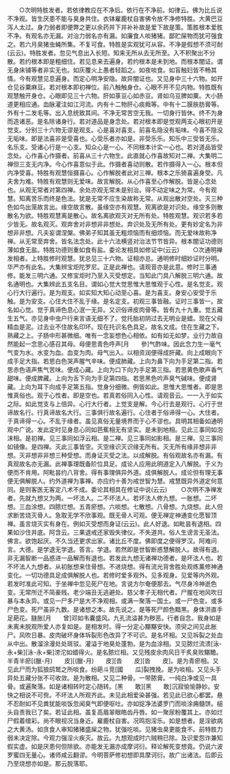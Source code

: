 <!-- { "loadSidebar": true } -->
　　○次明特胜发者。若依律教应在不净后。依行在不净前。如律云。佛为比丘说不净观。皆生厌患不能与臭身共住。衣钵雇鹿杖自害佛令放不净修特胜。大黄巴豆泻人太过。身力弱者即便弊之更以余药并下并补补故是爱下故是策。策胜根本爱胜不净。有观名亦无漏。对治力弱名亦有漏。如廉食人啖猪猪。鄙贮屎物而犹可强食之。若六月臭猪虫蝇所集。不复可食。特胜是实观犹可从容。不净是假想不须可耐(云云)。特胜发者。忽见气息出入长短。知来无所从去无所至。入不积聚出不分散。若约根本即是粗细住。若见息来去遍身。若约根本是未到地。而根本闇证。谓无身床铺等者非实无也。如灰覆火上愚者轻蹈之。如夜啖食。如盲触妇皆不畅其情。今有观慧见息遍身。而定心明净安隐。故异闇证也。又见身中三十六物。如开仓见谷粟麻豆。若对根本即初禅位。前八触触身仓。心眼不开不见内物。特胜既有观慧触开身仓。心眼即见三十六物。肝如菉豆心如赤豆。肾如乌豆脾如粟。大小肠道更相应通。血脉灌注如江河流。内有十二物肝心痰癊等。中有十二膜肤肪膏等。外有十二发毛等。出入息统致其间。不净无常苦空无我。一切身行皆休。终不为身而造诸恶。是名除诸身行。若对道品是身念处。若对根本即是觉观两支心眼初开是觉支。分别三十六物无谬是观支。心是喜对喜支。前喜名隐没有垢味。今喜不隐没无垢味。即是法喜非是受喜也。心受乐者亦如是。非受乐乐。知乐中三受皆无乐。名乐支。受诸心行是一心支。知众心是一心。不同根本计实一心也。若对道品皆受念处。心作喜心作摄者。前喜从三十六物生。此直就心作喜故知对二禅。大集明二禅但三支无内净。今心作喜意似于此。作摄者喜动则散。若作摄得入一心。根本但内净受喜。特胜有观慧恒摄喜心。心作解脱者此对三禅。根本之乐猗喜遍身受。凡夫舍为难。特胜有观慧则无爱味。故言解脱。从心作喜至心作解脱。皆是心念处也。从观无常者对第四禅。余处亦观无常未是别治。得不动定味之为常。今有观慧。知离苦乐而终是色法。犹是无常不应生染故称无常。从观出散对空处。灭三种色如鸟出笼故言出。缘空故言散。虽缘空亦有观慧。观离欲是对识处。缘空多则散散名为欲。特胜观慧离是散心。故名离欲观灭对无所有处。特胜观慧。观识若多若少皆无。故名观灭。观弃舍对非想非非想处。弃识处及无所有处。更有妙定名为非想非非想。凡夫妄谓涅槃。佛弟子知其虽无粗烦恼而有细烦恼。而无爱味故称净禅。从无常至弃舍。皆名法念处。此十六法横竖对治法节节皆异。根本闇证功德则薄如食无盐。特胜功德则重如食有盐。委论发相具如修证中(云云)
　　○次通明禅发相者。上特胜修时观慧。犹总见三十六物。证相亦总。通明修时细妙证时分明。华严亦有此名。大集辨宝炬陀罗尼。正是此禅也。请观音亦是此意。修时三事通修。能发三明六通。又修宝炬时乃至入灭受想定。当知此门具八解脱三明六通。故名通明也。大集辨此五支名目。谓如心觉大觉思惟大思惟观于心性。是名觉支。观心行大行遍行。是为观支。如实知大知心动至心喜。是为喜支。身安心安受于乐触。是为安支。心住大住不乱于缘。是名定支。初观三事皆融。证时三事皆一。故名如心觉。觉于真谛色息心泯一无异。又识俗谛皮肉骨等。皆有九十九重。觉五藏生五气。亦见身中虫户行来言语无细不了。觉托胎初阴过去无明业是蜡。现在父母精血是泥。过去业不住故名印坏。现在托识名色具足。故名文成。住在生藏之下。熟藏之上。子肠中形甚微细。唯有一念妄想色心相依。如有如无如梦。业行力故自然能起一念思心感召其母。母便思青色呼声[月　　參]气酢味。因此念力生一毫气气变为水。水变为血。血变为肉。母气出入。以相资润便得成肝藏。向上成眼向下成手足大指。若思白色哭声腥气辛味。便成肺藏。上向为鼻下向为手足第二指。若思赤色语声焦气苦味。便成心藏。上向为口下向为手足第三指。若思黄色歌声香气甜味。便成脾藏。上向为舌下向为手足第四指。若思黑色吟声臭气碱味。便成肾藏。上向为耳下向成手足第五指。觉身分细微。例皆如此。思惟大思惟者。即是思惟真俗也。观于心性者。即是空也。若真若俗同入心性。请观音云。一一入于如实之际。如此觉支与上倍异。心行大行者。上觉支是解。今心行去是观行。心行于世谛故名行。行真谛故名大行。三事俱行故名遍行。心住者于俗谛得一心。大住者。于真谛得一心。不乱于缘者。虽见真俗无量境界而于心不谬也。具明其相备如通明观中广说。发此定时见身息心同如芭蕉相无有坚实。是未到地相。见此三事同如泡沫相。是初禅。见三事同如浮云相。是二禅。见三事同如影相。是三禅。见三事同如镜像。是四禅。灭此三事皆空。灭空缘识灭识缘无所有。灭无所有缘非想非非想。灭非想非非想三种受想。而身证灭受之法。以成解脱。有俗观故名亦有漏。有真观故名亦无漏。此禅事理既备阶位具足。成论人应用此明道定入八解脱。于义为便而不肯用。阿毗昙约八背舍。得有事理俱异外道。成俱解脱人。成论但有理无事便无俱解脱人。约外道禅为事禅。亦应约十善为戒世智为慧。戒慧既异外道定何意同。是则客医无客定八术不成。委论其相具在修证中说(云云)
　　○次明不净禅发者。先就九想又为两。一坏法人。二不坏法人。若坏法人修九想。一胀想。二坏想。三血涂想。四脓烂想。五青瘀想。六啖想。七散想。八骨想。九烧想。此人但求断苦烧灭骨人。急取无学不欣事观。既无骨人可观。便无禅定神通变化愿智顶禅。虽言烧灭实有身在。例如灭受想而身证(云云)。此人好退。如毗昙有退相。四果如沙住井底。阿含云。三果退戒还家毁失律仪。不失道共。俗人生谤言无圣法。佛言。欲饱起厌。不久当还更求出家。诸比丘不度。佛即度之便得罗汉。阿难问言。大德。是学退无学退。答言。学退。若然即是世智断惑慧解脱人。故得有退。非无漏智断一品惑进一品解而有退也。若发此九想无诸禅功德者。是坏法人也。若不坏法人九想者。从初胀想来住骨想。不进烧想。得有流光背舍胜处观练薰修神通变化。一切功德具足成俱解脱人也。若修时爱多观外。见多观身。见爱等内外观。若发时准此可知。于坐禅中忽见死尸在地。言说方尔奄便那去。气尽身冷神逝色变。无常所迁不简豪贱。老少端丑无逃避处。慈父孝子无相代者。尸腥在地风吹日暴与本永异。或见一尸多尸是大不净观相。或满一聚落一国土。或一尸色变。或多尸色变。死尸虽非九数。是诸想之本。故先说之。是等死尸颜色黯黑。身体洪直手足葩花。膖胀[月　　曾]邓如韦囊盛风。九孔流溢甚为秽恶。行者自念。我身如是未离未脱观所爱人亦复如是。是相发时。得一分定心黮黮安快。须臾之间见此胀尸。风吹日暴。皮肉破坏身体坼裂形色改异了不可识。是名坏相。又见坼裂之处血从中出。散溜涂漫处处斑驳。灌溢于地臭处蓬勃。是为血涂相。又见脓烂流溃[泳-永+柴][泳-永+柴]滂沱如蜡得火。是名脓烂相。又见残皮余肉风日干炙臭败黮黵。半青半瘀[(臘-月)　　皮][(臘-月)　　皮][沓　　皮][沓　　皮]。是为青瘀相。又见此尸而为狐狼鸱鹫之所啖食。纷葩斗竞[國　　瓜]裂拽挽。是为啖相。又见头手异处五藏分张不可收敛。是为散相。又见二种骨。一带脓膏。一纯白净或见一具骨。或遍聚落。如是诸相转时定心随转。[黑　　敢][黑　　敢]沉寂愉愉静妙。安快之相说不可赀。不坏法人所观齐此。未见此相爱染甚强。若见此已欲心都罢。悬不忍耐如不见粪犹能啖饭忽闻臭气即便呕吐。亦如捉净法婆罗门而啖涂痈髓饼。槌头自责我已了矣。若证此相。虽复高眉翠眼皓齿丹唇。如一聚尿粉覆其上。亦如烂尸假着缯彩。尚不眼视况当身近。雇鹿杖自害。况鸣抱淫乐。如是想者。是淫欲病之大黄汤。如贪食人审知猪猪盛屎之物。犹强吃啖。见猪虫臭更能食不。前特胜力弱未决定除。今观力强淫火疾灭。故云。九想观成时六贼稍已除。及识爱怨诈兼知假实虚。如是厌患何但除欲。亦能发无漏亦成摩诃衍。释论解死变想竟。仍说六波罗蜜四无量心。诸师咸云翻谬。今明菩萨修初想即具摩诃衍。故广出诸法。后即云乃至烧想亦如是。那云脱落耶。
